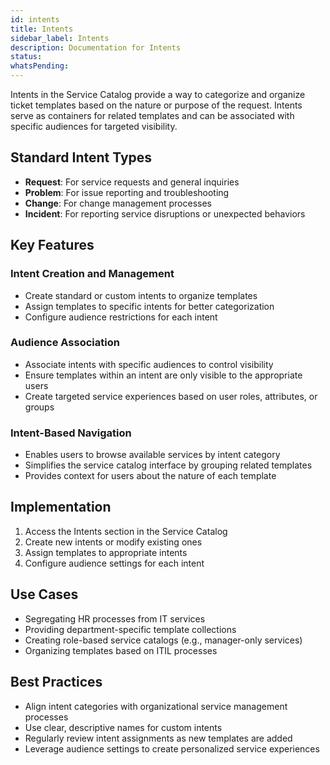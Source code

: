 ```yaml
---
id: intents
title: Intents
sidebar_label: Intents
description: Documentation for Intents
status: 
whatsPending: 
---
```

Intents in the Service Catalog provide a way to categorize and organize ticket templates based on the nature or purpose of the request. Intents serve as containers for related templates and can be associated with specific audiences for targeted visibility.

## Standard Intent Types
- **Request**: For service requests and general inquiries
- **Problem**: For issue reporting and troubleshooting
- **Change**: For change management processes
- **Incident**: For reporting service disruptions or unexpected behaviors

## Key Features

### Intent Creation and Management
- Create standard or custom intents to organize templates
- Assign templates to specific intents for better categorization
- Configure audience restrictions for each intent

### Audience Association
- Associate intents with specific audiences to control visibility
- Ensure templates within an intent are only visible to the appropriate users
- Create targeted service experiences based on user roles, attributes, or groups

### Intent-Based Navigation
- Enables users to browse available services by intent category
- Simplifies the service catalog interface by grouping related templates
- Provides context for users about the nature of each template

## Implementation
1. Access the Intents section in the Service Catalog
2. Create new intents or modify existing ones
3. Assign templates to appropriate intents
4. Configure audience settings for each intent

## Use Cases
- Segregating HR processes from IT services
- Providing department-specific template collections
- Creating role-based service catalogs (e.g., manager-only services)
- Organizing templates based on ITIL processes

## Best Practices
- Align intent categories with organizational service management processes
- Use clear, descriptive names for custom intents
- Regularly review intent assignments as new templates are added
- Leverage audience settings to create personalized service experiences
